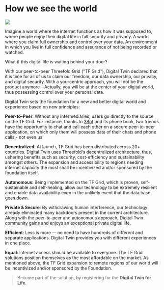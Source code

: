 # How we see the world 

![](twin__landing_header.png  )


Imagine a world where the internet functions as how it was supposed to, where people enjoy their digital life in full security and privacy. A world where you claim full ownership and control over your data. An environment in which you live in full confidence and assurance of not being recorded or watched.

What if this digital life is waiting behind your door?

With our peer-to-peer Threefold Grid ("TF Grid"), Digital Twin declared that it is time for all of us to claim our freedom, our data ownership, our privacy, and digital security. With a you-centric approach, you will not be the product anymore - Actually, you will be at the center of your digital world, thus possessing control over your personal data. 

Digital Twin sets the foundation for a new and better digital world and experience based on new principles:

**Peer-to-Peer**: Without any intermediaries, users go directly to the source on the TF Grid. For instance, thanks to [3Bot](threefold__3bot_def) and its phone book, two friends have the opportunity to chat and call each other on a secure peer-to-peer application, on which only them will possess data of their chats and phone calls - not even us!

**Decentralized**: At launch, TF Grid has been distributed across 20+ countries. Digital Twin uses Threefold's decentralized architecture, thus, ushering benefits such as security, cost-efficiency and sustainability amongst others. The expansion and accessibility to regions needing internet capacity the most shall be incentivized and/or sponsored by the foundation itself. 

**Autonomous**: Being implemented on the TF Grid, which is proven, self-sustainable and self-healing, allow our technology to be extremely resilient and enable data availability even in the unlikely event that the data base goes down. 

**Private & Secure**: By withdrawing human interference, our technology already eliminated many backdoors present in the current architecture. Along with the peer-to-peer and autonomous approach, Digital Twin community gains and enjoys an exceptional private digital life. 

**Efficient**: Less is more — no need to have hundreds of different and separate applications. Digital Twin provides you with different experiences in one place.

**Equal**: Internet access should be available to everyone. The TF Grid solutions position themselves as the most affordable on the market. As mentioned above, the TF Grid expansion to remote regions of our world will be incentivized and/or sponsored by the Foundation.

> Become part of the solution, by registering for the **Digital Twin for Life**.